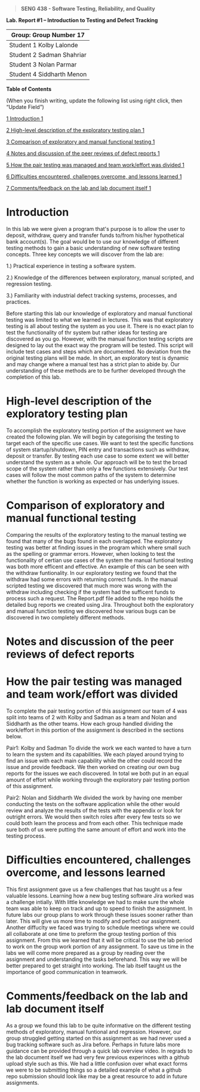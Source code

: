 >   **SENG 438 - Software Testing, Reliability, and Quality**

**Lab. Report \#1 – Introduction to Testing and Defect Tracking**

| Group: Group Number 17     |
|-----------------|
| Student 1 Kolby Lalonde                |   
| Student 2 Sadman Shahriar              |   
| Student 3 Nolan Parmar              |   
| Student 4 Siddharth Menon           |   


**Table of Contents**

(When you finish writing, update the following list using right click, then
“Update Field”)

[1 Introduction	1](#_Toc439194677)

[2 High-level description of the exploratory testing plan	1](#_Toc439194677)

[3 Comparison of exploratory and manual functional testing	1](#_Toc439194679)

[4 Notes and discussion of the peer reviews of defect reports	1](#_Toc439194680)

[5 How the pair testing was managed and team work/effort was
divided	1](#_Toc439194681)

[6 Difficulties encountered, challenges overcome, and lessons
learned	1](#_Toc439194682)

[7 Comments/feedback on the lab and lab document itself	1](#_Toc439194683)

# Introduction

In this lab we were given a program that's purpose is to allow the user to deposit, withdraw, query and transfer funds to/from his/her hypothetical bank account(s). The goal would be to use our knowledge of different testing methods to gain a basic understanding of new software testing concepts. Three key concepts we will discover from the lab are:

1.) Practical experience in testing a software system.

2.) Knowledge of the differences between exploratory, manual scripted, and regression testing.

3.) Familiarity with industrial defect tracking systems, processes, and practices.

Before starting this lab our knowledge of exploratory and manual functional testing was limited to what we learned in lectures. This was that exploratory testing is all about testing the system as you use it. There is no exact plan to test the functionality of thr system but rather ideas for testing are discovered as you go. However, with the manual function testing scripts are designed to lay out the exact way the program will be tested. This script will include test cases and steps which are documented. No deviation from the original testing plans will be made. In short, an exploratory test is dynamic and may change where a manual test has a strict plan to abide by. Our understanding of these methods are to be further developed through the completion of this lab.


# High-level description of the exploratory testing plan

To accomplish the exploratory testing portion of the assignment we have created the following plan. We will begin by categorising the testing to target each of the specific use cases. We want to test the specific functions of system startup/shutdown, PIN entry and transactions such as withdraw, deposit or transfer. By testing each use case to some extent we will better understand the system as a whole. Our approach will be to test the broad scope of the system rather than only a few functions extensively. Our test cases will follow the most common paths of the system to determine whether the function is working as expected or has underlying issues.

# Comparison of exploratory and manual functional testing

Comparing the results of the exploratory testing to the manual testing we found that many of the bugs found in each overlapped. The exploratory testing was better at finding issues in the program which where small such as the spelling or grammar errors. However, when looking to test the functionality of certian use cases of the system the manual funtional testing was both more efficent and effective. An example of this can be seen with the withdraw funtionality. In our exploratory testing we found that the withdraw had some errors with returning correct funds. In the manual scripted testing we discovered that much more was wrong with the withdraw including checking if the system had the sufficent funds to process such a request. The Report.pdf file added to the repo holds the detailed bug reports we created using Jira. Throughout both the exploratory and manual function testing we discovered how various bugs can be discovered in two completely different methods. 

# Notes and discussion of the peer reviews of defect reports



# How the pair testing was managed and team work/effort was divided 

To complete the pair testing portion of this assignment our team of 4 was split into teams of 2 with Kolby and Sadman as a team and Nolan and Siddharth as the other teams. How each group handled dividing the work/effort in this portion of the assignment is described in the sections below.

Pair1: Kolby and Sadman
To divide the work we each wanted to have a turn to learn the system and its capabilities. We each played around trying to find an issue with each main capability while the other could record the issue and provide feedback. We then worked on creating our own bug reports for the issues we each discovered. In total we both put in an equal amount of effort while working through the exploratory pair testing portion of this assignment.

Pair2: Nolan and Siddharth
We divided the work by having one member conducting the tests on the software application while the other would review and analyze the results of the tests with the appendix or look for outright errors. We would then switch roles after every few tests so we could both learn the process and from each other. This technique made sure both of us were putting the same amount of effort and work into the testing process.

# Difficulties encountered, challenges overcome, and lessons learned

This first assignment gave us a few challenges that has taught us a few valuable lessons. Learning how a new bug testing software Jira worked was a challenge intially. With little knowledge we had to make sure the whole team was able to keep on track and up to speed to finish the assignment. In future labs our group plans to work through these issues sooner rather than later. This will give us more time to modify and perfect our assignment. Another diffuclty we faced was trying to schedule meetings where we could all collaborate at one time to preform the group testing portion of this assignment. From this we learned that it will be critical to use the lab period to work on the group work portion of any assignment. To save us time in the labs we will come more prepared as a group by reading over the assignment and understanding the tasks beforehand. This way we will be better prepared to get straight into working. The lab itself taught us the importance of good communication in teamwork.

# Comments/feedback on the lab and lab document itself

As a group we found this lab to be quite informative on the different testing methods of exploratory, manual funtional and regression. However, our group struggled getting started on this assignment as we had never used a bug tracking software such as Jira before. Perhaps in future labs more guidance can be provided through a quick lab overview video. In regrads to the lab document itself we had very few previous experinces with a github upload style such as this. We had a little confusion over what exact forms we were to be submitting things so a detailed example of what a github repo submission should look like may be a great resource to add in future assignments.
